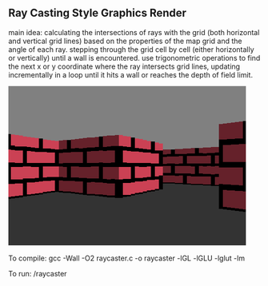 ## Ray Casting Style Graphics Render

main idea: calculating the intersections of rays with the grid (both horizontal and vertical grid lines)
based on the properties of the map grid and the angle of each ray.
stepping through the grid cell by cell (either horizontally or vertically) until a wall is encountered.
use trigonometric operations to find the next x or y coordinate where the ray intersects grid lines, 
updating incrementally in a loop until it hits a wall or reaches the depth of field limit.


![demoimage](raycastdemo.png)

To compile:
gcc -Wall -O2 raycaster.c -o raycaster -lGL -lGLU -lglut -lm

To run:
/raycaster



